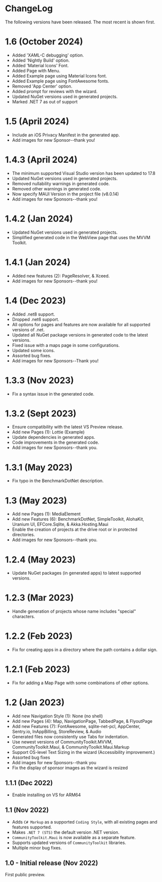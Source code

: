 # ChangeLog

The following versions have been released. The most recent is shown first.

# 1.6  (October 2024)

- Added 'XAML-C debugging' option.
- Added 'Nightly Build' option.
- Added 'Material Icons' Font.
- Added Page with Menu.
- Added Example page using Material Icons font.
- Added Example page using FontAwesome fonts.
- Removed 'App Center' option.
- Added prompt for reviews with the wizard.
- Updated NuGet versions used in generated projects.
- Marked .NET 7 as out of support

# 1.5 (April 2024)

- Include an iOS Privacy Manifest in the generated app.
- Add images for new Sponsor--thank you!

# 1.4.3 (April 2024)

- The minimum supported Visual Studio version has been updated to 17.8
- Updated NuGet versions used in generated projects.
- Removed nullability warnings in generated code.
- Removed other warnings in generated code.
- Now specify MAUI Version in the project file (v8.0.14)
- Add images for new Sponsors--thank you!

# 1.4.2 (Jan 2024)

- Updated NuGet versions used in generated projects.
- Simplified generated code in the WebView page that uses the MVVM Toolkit.

# 1.4.1 (Jan 2024)

- Added new features (2): PageResolver, & Xceed.
- Add images for new Sponsors--thank you!

# 1.4 (Dec 2023)

- Added .net8 support.
- Dropped .net6 support.
- All options for pages and features are now available for all supported versions of .net.
- Updated all NuGet package versions in generated code to the latest versions.
- Fixed issue with a maps page in some configurations.
- Updated some icons.
- Assorted bug fixes.
- Add images for new Sponsors--Thank you!

# 1.3.3 (Nov 2023)

- Fix a syntax issue in the generated code.

# 1.3.2 (Sept 2023)

- Ensure compatibility with the latest VS Preview release.
- Add new Pages (1): Lottie (Example)
- Update dependencies in generated apps.
- Code improvements in the generated code.
- Add images for new Sponsors--thank you.

# 1.3.1 (May 2023)

- Fix typo in the BenchmarkDotNet description.

# 1.3 (May 2023)

- Add new Pages (1): MediaElement
- Add new Features (6): BenchmarkDotNet, SimpleToolkit, AlohaKit, Uranium UI, EFCore.Sqlite, & Akka.Hosting.Maui
- Enable the creation of projects at the drive root or in protected directories.
- Add images for new Sponsors--thank you.

# 1.2.4 (May 2023)

- Update NuGet packages (in generated apps) to latest supported versions.

# 1.2.3 (Mar 2023)

- Handle generation of projects whose name includes "special" characters.

# 1.2.2 (Feb 2023)

- Fix for creating apps in a directory where the path contains a dollar sign.

# 1.2.1 (Feb 2023)

- Fix for adding a Map Page with some combinations of other options.

# 1.2 (Jan 2023)

- Add new Navigation Style (1): None (no shell)
- Add new Pages (4): Map, NavigationPage, TabbedPage, & FlyoutPage
- Add new Features (7): FontAwesome, sqlite-net-pcl, AppCenter, Sentry.io, InAppBilling, StoreReview, & Audio
- Generated files now consistently use Tabs for indentation.
- Use newest versions of CommunityToolkit.MVVM, CommunityToolkit.Maui, & CommunityToolkit.Maui.Markup
- Support OS-level Text Sizing in the wizard (Accessibility improvement.)
- Assorted bug fixes
- Add images for new Sponsors--thank you
- Fix the display of sponsor images as the wizard is resized

## 1.1.1 (Dec 2022)

- Enable installing on VS for ARM64

## 1.1 (Nov 2022)

- Adds `C# Markup` as a supported `Coding Style`, with all existing pages and features supported.
- Makes `.NET 7 (STS)` the default version .NET version.
- `CommunityToolkit.Maui` is now available as a separate feature.
- Supports updated versions of `CommunityToolkit` libraries.
- Multiple minor bug fixes.

## 1.0 - Initial release (Nov 2022)

First public preview.
